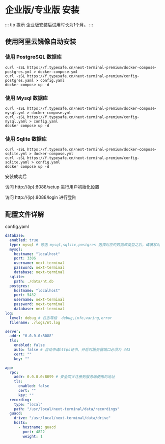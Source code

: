 # 企业版/专业版 安装

::: tip 提示
企业版安装后试用时长为1个月。
:::

## 使用阿里云镜像自动安装

### 使用 PostgreSQL 数据库

```shell
curl -sSL https://f.typesafe.cn/next-terminal-premium/docker-compose-postgres.yml > docker-compose.yml
curl -sSL https://f.typesafe.cn/next-terminal-premium/config-postgres.yaml > config.yaml
docker compose up -d
```

### 使用 Mysql 数据库

```shell
curl -sSL https://f.typesafe.cn/next-terminal-premium/docker-compose-mysql.yml > docker-compose.yml
curl -sSL https://f.typesafe.cn/next-terminal-premium/config-mysql.yaml > config.yaml
docker compose up -d
```

### 使用 Sqlite 数据库

```shell
curl -sSL https://f.typesafe.cn/next-terminal-premium/docker-compose-sqlite.yml > docker-compose.yml
curl -sSL https://f.typesafe.cn/next-terminal-premium/config-sqlite.yaml > config.yaml
docker compose up -d
```

安装成功后

访问 http://{ip}:8088/setup 进行用户初始化设置

访问 http://{ip}:8088/login 进行登陆

## 配置文件详解

config.yaml

``` yaml
database:
  enabled: true
  type: mysql # 可选 mysql,sqlite,postgres 选择对应的数据库类型之后，请填写对应的数据库配置
  mysql:
    hostname: "localhost"
    port: 3306
    username: next-terminal
    password: next-terminal
    database: next-terminal
  sqlite:
    path: ./data/nt.db
  postgres:
    hostname: "localhost"
    port: 5432
    username: next-terminal
    password: next-terminal
    database: next-terminal
log:
  level: debug # 日志等级  debug,info,waring,error
  filename: ./logs/nt.log

server:
  addr: "0.0.0.0:8088"
  tls:
    enabled: false 
    auto: false # 自动申请https证书，开启时服务器端口必须为 443
    cert: ""
    key: ""

app:
  rpc:
    addr: 0.0.0.0:8099 # 安全网关注册到服务端使用的地址
    tls:
      enabled: false 
      cert: ""
      key: ""
  recording:
    type: "local"
    path: "/usr/local/next-terminal/data/recordings"
  guacd:
    drive: "/usr/local/next-terminal/data/drive"
    hosts:
      - hostname: guacd
        port: 4822
        weight: 1
```